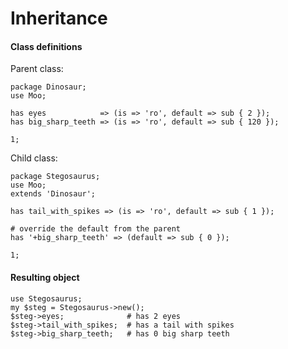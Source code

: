 # Inheritance

#### Class definitions

Parent class:

    package Dinosaur;
    use Moo;
    
    has eyes            => (is => 'ro', default => sub { 2 });
    has big_sharp_teeth => (is => 'ro', default => sub { 120 });

    1;

Child class:

    package Stegosaurus;
    use Moo;
    extends 'Dinosaur';

    has tail_with_spikes => (is => 'ro', default => sub { 1 });

    # override the default from the parent
    has '+big_sharp_teeth' => (default => sub { 0 });
    
    1;

#### Resulting object

    use Stegosaurus;
    my $steg = Stegosaurus->new();
    $steg->eyes;              # has 2 eyes
    $steg->tail_with_spikes;  # has a tail with spikes
    $steg->big_sharp_teeth;   # has 0 big sharp teeth

